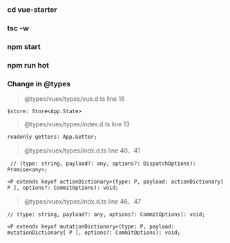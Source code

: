 

### cd vue-starter

### tsc -w 

### npm start 

### npm run hot 

### Change in @types

> @types/vuex/types/vue.d.ts line 16

`$store: Store<App.State>`

> @types/vuex/types/index.d.ts line 13 

`readonly getters: App.Getter;`

> @types/vuex/types/indx.d.ts line 40、41

` // (type: string, payload?: any, options?: DispatchOptions): Promise<any>;`

`<P extends keyof actionDictionary>(type: P, payload: actionDictionary[ P ], options?: CommitOptions): void;`

> @types/vuex/types/indx.d.ts line 46、47

`// (type: string, payload?: any, options?: CommitOptions): void;`

`<P extends keyof mutationDictionary>(type: P, payload: mutationDictionary[ P ], options?: CommitOptions): void;`









